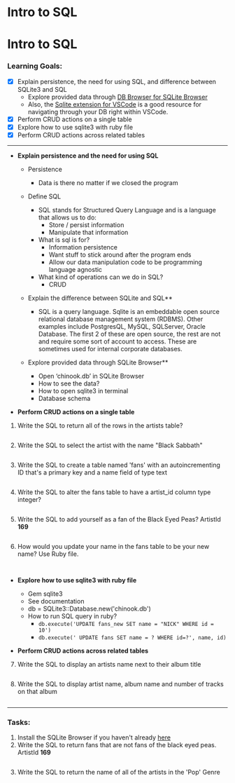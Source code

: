 # Intro to SQL

# Intro to SQL

### Learning Goals:
- [x] Explain persistence, the need for using SQL, and difference between SQLite3 and SQL
    * Explore provided data through [DB Browser for SQLite Browser](https://sqlitebrowser.org/)
    * Also, the [Sqlite extension for VSCode](https://marketplace.visualstudio.com/items?itemName=alexcvzz.vscode-sqlite) is a good resource for navigating through your DB right within VSCode.
- [x] Perform CRUD actions on a single table
- [x] Explore how to use sqlite3 with ruby file
- [x] Perform CRUD actions across related tables

---
* **Explain persistence and the need for using SQL**
    * Persistence
        * Data is there no matter if we closed the program
    * Define SQL
        * SQL stands for Structured Query Language and is a language that allows us to do:
            * Store / persist information
            * Manipulate that information
        * What is sql is for?
            * Information persistence
            * Want stuff to stick around after the program ends
            * Allow our data manipulation code to be programming language agnostic
        * What kind of operations can we do in SQL?
            * CRUD
    * Explain the difference between SQLite and SQL**
        * SQL is a query language. Sqlite is an embeddable open source relational database management system (RDBMS). Other examples include PostgresQL, MySQL, SQLServer, Oracle Database. The first 2 of these are open source, the rest are not and require some sort of account to access. These are sometimes used for internal corporate databases.
 
    * Explore provided data through SQLite Browser**
        * Open ‘chinook.db’ in SQLite Browser
        * How to see the data?
        * How to open sqlite3 in terminal
        * Database schema
    
* **Perform CRUD actions on a single table**
1. Write the SQL to return all of the rows in the artists table?

```SQL

```

2. Write the SQL to select the artist with the name "Black Sabbath"

```SQL

```

3. Write the SQL to create a table named 'fans' with an autoincrementing ID that's a primary key and a name field of type text

```sql

```

4. Write the SQL to alter the fans table to have a artist_id column type integer?

```sql

```

5. Write the SQL to add yourself as a fan of the Black Eyed Peas? ArtistId **169**

```sql

```

6. How would you update your name in the fans table to be your new name? Use Ruby file.

   ```sql
    
   ```
* **Explore how to use sqlite3 with ruby file**
    * Gem sqlite3
    * See documentation
    * db = SQLite3::Database.new('chinook.db')
    * How to run SQL query in ruby?
        * `db.execute('UPDATE fans_new SET name = "NICK" WHERE id = 10')`
        * `db.execute(' UPDATE fans SET name = ? WHERE id=?', name, id)`


* **Perform CRUD actions across related tables**
7. Write the SQL to display an artists name next to their album title

```sql

```

8. Write the SQL to display artist name, album name and number of tracks on that album

```sql

```

---
### Tasks:

1. Install the SQLite Browser if you haven't already [here](http://sqlitebrowser.org/)
2. Write the SQL to return fans that are not fans of the black eyed peas. ArtistId **169**

```sql

```
3. Write the SQL to return the name of all of the artists in the 'Pop' Genre

```sql

```